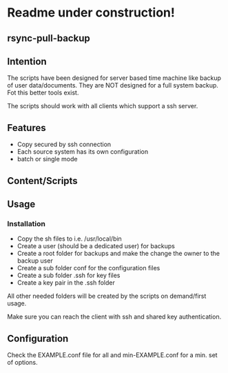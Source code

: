 # Readme under construction!

## rsync-pull-backup

## Intention 

The scripts have been designed for server based time machine like backup of user data/documents. They are NOT designed for a full system backup. Fot this better tools exist.

The scripts should work with all clients which support a ssh server.



## Features
* Copy secured by ssh connection
* Each source system has its own configuration
* batch or single mode

## Content/Scripts


## Usage
### Installation

* Copy the sh files to i.e. /usr/local/bin
* Create a user (should be a dedicated user) for backups
* Create a root folder for backups and make the change the owner to the backup user 
* Create a sub folder conf for the configuration files
* Create a sub folder .ssh for key files
* Create a key pair in the .ssh folder

All other needed folders will be created by the scripts on demand/first usage.

Make sure you can reach the client with ssh and shared key authentication.

## Configuration

Check the EXAMPLE.conf file for all and min-EXAMPLE.conf for a min. set of options.
